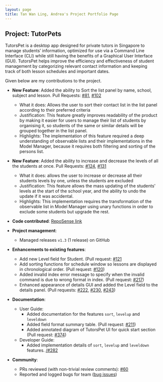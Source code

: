 ```yaml
---
layout: page
title: Tan Wan Ling, Andrea's Project Portfolio Page
---
```


## Project: TutorPets

TutorsPet is a desktop app designed for private tutors in Singapore to manage students’ information, optimized for use via a Command Line Interface (CLI) while still having the benefits of a Graphical User Interface (GUI). TutorsPet helps improve the efficiency and effectiveness of student management by categorizing relevant contact information and keeping track of both lesson schedules and important dates.

Given below are my contributions to the project.

* **New Feature**: Added the ability to Sort the list panel by name, school, subject and lesson. Pull Requests: [\#81](https://github.com/AY2021S2-CS2103T-T11-3/tp/pull/81), [\#102](https://github.com/AY2021S2-CS2103T-T11-3/tp/pull/102)
  * What it does: Allows the user to sort their contact list in the list panel according to their preferred criteria
  * Justification: This feature greatly improves readability of the product by making it easier for users to manage their list of students by organising it, so students of the same or similar details will be grouped together in the list panel.
  * Highlights: The implementation of this feature required a deep understanding of observable lists and their implementations in the Model Manager, because it requires both filtering and sorting of the persons list. 
 
* **New Feature**: Added the ability to increase and decrease the levels of all the students at once. Pull Requests: [\#124](https://github.com/AY2021S2-CS2103T-T11-3/tp/pull/124), [\#131](https://github.com/AY2021S2-CS2103T-T11-3/tp/pull/131)
  * What it does: allows the user to increase or decrease all their students levels by one, unless the students are excluded
  * Justification: This feature allows the mass updating of the students' levels at the start of the school year, and the ability to undo the update if it was accidental.
  * Highlights: This implementation requires the transformation of the observable list in Model Manager using unary functions in order to exclude some students but upgrade the rest. 

* **Code contributed**: [RepoSense link](https://nus-cs2103-ay2021s2.github.io/tp-dashboard/?search=&sort=groupTitle&sortWithin=title&timeframe=commit&mergegroup=&groupSelect=groupByRepos&breakdown=true&checkedFileTypes=docs~functional-code~test-code~other&since=&tabOpen=true&tabType=authorship&tabAuthor=andrea-twl&tabRepo=AY2021S2-CS2103T-T11-3%2Ftp%5Bmaster%5D&authorshipIsMergeGroup=false&authorshipFileTypes=docs~functional-code~test-code&authorshipIsBinaryFileTypeChecked=false)

* **Project management**:
  * Managed releases `v1.3` (1 release) on GitHub

* **Enhancements to existing features**:
  * Add new Level field for Student. (Pull request: [\#121](https://github.com/AY2021S2-CS2103T-T11-3/tp/pull/121)
  * Add sorting functions for schedule window so lessons are displayed in chronological order. (Pull request: [\#120](https://github.com/AY2021S2-CS2103T-T11-3/tp/pull/120))
  * Added invalid index error message to specify when the invalid command is due to wrong format in index. (Pull request: [\#217](https://github.com/AY2021S2-CS2103T-T11-3/tp/pull/217))
  * Enhanced appearance of details GUI and added the Level field to the details panel. (Pull requests: [\#222](https://github.com/AY2021S2-CS2103T-T11-3/tp/pull/222), [\#230](https://github.com/AY2021S2-CS2103T-T11-3/tp/pull/230), [\#243](https://github.com/AY2021S2-CS2103T-T11-3/tp/pull/243))

* **Documentation**:
  * User Guide:
    * Added documentation for the features `sort`, `levelup` and `leveldown`
    * Added field format summary table. (Pull request: [\#211](https://github.com/AY2021S2-CS2103T-T11-3/tp/pull/211))
    * Added annotated diagram of TutorsPet UI for quick start section (Pull request: [\#374](https://github.com/AY2021S2-CS2103T-T11-3/tp/pull/374))
  * Developer Guide:
     * Added implementation details of `sort`, `levelup` and `leveldown`  features. [/#282](https://github.com/AY2021S2-CS2103T-T11-3/tp/pull/282)

* **Community**:
  * PRs reviewed (with non-trivial review comments): [\#60](https://github.com/AY2021S2-CS2103T-T11-3/tp/pull/61#partial-pull-merging)
  * Reported and logged bugs for team ([bug issues](https://github.com/AY2021S2-CS2103T-T11-3/tp/issues?q=is%3Aissue+label%3Abug+author%3Aandrea-twl+is%3Aclosed))
